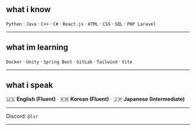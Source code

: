 ## what i know

`Python` · `Java` · `C++` · `C#` · `React.js` · `HTML` · `CSS` · `SQL` · `PHP Laravel`

---

## what im learning
`Docker` · `Unity` · `Spring Boot` · `GitLab` · `Tailwind` · `Vite`

---

## what i speak
🇺🇸 **English (Fluent)** · 🇰🇷 **Korean (Fluent)** · 🇯🇵 **Japanese (Intermediate)**


---

 Discord: `@lsr`

---

<!--
**joshuajeong1/joshuajeong1** is a ✨ _special_ ✨ repository because its `README.md` (this file) appears on your GitHub profile.

Here are some ideas to get you started:

- 🔭 I’m currently working on ...
- 🌱 I’m currently learning ...
- 👯 I’m looking to collaborate on ...
- 🤔 I’m looking for help with ...
- 💬 Ask me about ...
- 📫 How to reach me: ...
- 😄 Pronouns: ...
- ⚡ Fun fact: ...
-->
